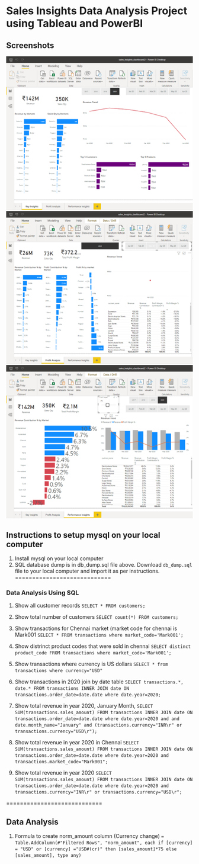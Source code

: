 # Sales Insights Data Analysis Project using Tableau and PowerBI
## Screenshots
![](Screenshot_23.png)
![](Screenshot_24.png)
![](Screenshot_25.png)

## Instructions to setup mysql on your local computer

1. Install mysql on your local computer
2. SQL database dump is in db_dump.sql file above. Download `db_dump.sql` file to your local computer and import it as per instructions.
============================
### Data Analysis Using SQL

1. Show all customer records
    `SELECT * FROM customers;`

2. Show total number of customers
    `SELECT count(*) FROM customers;`

3. Show transactions for Chennai market (market code for chennai is Mark001
    `SELECT * FROM transactions where market_code='Mark001';`


4. Show distrinct product codes that were sold in chennai
    `SELECT distinct product_code FROM transactions where market_code='Mark001';`

5. Show transactions where currency is US dollars
    `SELECT * from transactions where currency="USD"`

6. Show transactions in 2020 join by date table
    `SELECT transactions.*, date.* FROM transactions INNER JOIN date ON transactions.order_date=date.date where date.year=2020;`

7. Show total revenue in year 2020, January Month,
    `SELECT SUM(transactions.sales_amount) FROM transactions INNER JOIN date ON transactions.order_date=date.date where date.year=2020 and and date.month_name="January" and (transactions.currency="INR\r" or transactions.currency="USD\r");`

8. Show total revenue in year 2020 in Chennai
    `SELECT SUM(transactions.sales_amount) FROM transactions INNER JOIN date ON transactions.order_date=date.date where date.year=2020 and transactions.market_code="Mark001";`

9. Show total revenue in year 2020
    `SELECT SUM(transactions.sales_amount) FROM transactions INNER JOIN date ON transactions.order_date=date.date where date.year=2020 and transactions.currency="INR\r" or transactions.currency="USD\r";`

============================
## Data Analysis
1. Formula to create norm_amount column (Currency change)
`= Table.AddColumn(#"Filtered Rows", "norm_amount", each if [currency] = "USD" or [currency] ="USD#(cr)" then [sales_amount]*75 else [sales_amount], type any)`




